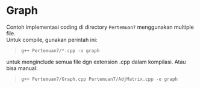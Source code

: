 # Graph

Contoh implementasi coding di directory `Pertemuan7` menggunakan multiple file.  
Untuk compile, gunakan perintah ini:  

> `g++ Pertemuan7/*.cpp -o graph`  

untuk menginclude semua file dgn extension .cpp dalam kompilasi. Atau bisa manual:  

> `g++ Pertemuan7/Graph.cpp Pertemuan7/AdjMatrix.cpp -o graph`

